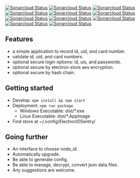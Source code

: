 [![Sonarcloud Status](https://sonarcloud.io/api/project_badges/measure?project=tarlety_id_sentry&branch=master&metric=bugs)](https://sonarcloud.io/dashboard?id=tarlety_id_sentry)
[![Sonarcloud Status](https://sonarcloud.io/api/project_badges/measure?project=tarlety_id_sentry&branch=master&metric=code_smells)](https://sonarcloud.io/dashboard?id=tarlety_id_sentry)
[![Sonarcloud Status](https://sonarcloud.io/api/project_badges/measure?project=tarlety_id_sentry&branch=master&metric=coverage)](https://sonarcloud.io/dashboard?id=tarlety_id_sentry)
[![Sonarcloud Status](https://sonarcloud.io/api/project_badges/measure?project=tarlety_id_sentry&branch=master&metric=duplicated_lines_density)](https://sonarcloud.io/dashboard?id=tarlety_id_sentry)
[![Sonarcloud Status](https://sonarcloud.io/api/project_badges/measure?project=tarlety_id_sentry&branch=master&metric=ncloc)](https://sonarcloud.io/dashboard?id=tarlety_id_sentry)
[![Sonarcloud Status](https://sonarcloud.io/api/project_badges/measure?project=tarlety_id_sentry&branch=master&metric=sqale_rating)](https://sonarcloud.io/dashboard?id=tarlety_id_sentry)
[![Sonarcloud Status](https://sonarcloud.io/api/project_badges/measure?project=tarlety_id_sentry&branch=master&metric=alert_status)](https://sonarcloud.io/dashboard?id=tarlety_id_sentry)
[![Sonarcloud Status](https://sonarcloud.io/api/project_badges/measure?project=tarlety_id_sentry&branch=master&metric=reliability_rating)](https://sonarcloud.io/dashboard?id=tarlety_id_sentry)
[![Sonarcloud Status](https://sonarcloud.io/api/project_badges/measure?project=tarlety_id_sentry&branch=master&metric=security_rating)](https://sonarcloud.io/dashboard?id=tarlety_id_sentry)
[![Sonarcloud Status](https://sonarcloud.io/api/project_badges/measure?project=tarlety_id_sentry&branch=master&metric=sqale_index)](https://sonarcloud.io/dashboard?id=tarlety_id_sentry)
[![Sonarcloud Status](https://sonarcloud.io/api/project_badges/measure?project=tarlety_id_sentry&branch=master&metric=vulnerabilities)](https://sonarcloud.io/dashboard?id=tarlety_id_sentry)

## Features

- a simple application to record id, uid, and card number.
- validate id, uid, and card numbers.
- optional secure login options: id, uis, and passwords.
- optional secure by electron-store aes encryption.
- optional secure by hash chain.

## Getting started

- Develop: ```npm install && npm start```
- Deployment: ```npm run package```
  - Windows Executable: dist/*.exe 
  - Linux Executable: dist/*.AppImage
- Find store at ~/.config/ElectronIDSentry/

## Going further

- An interface to choose node_id. 
- Automatically upgrade.
- Be able to generate config.
- Be able to manage, decrypt, convert json data files.
- Any suggestions are welcome.

